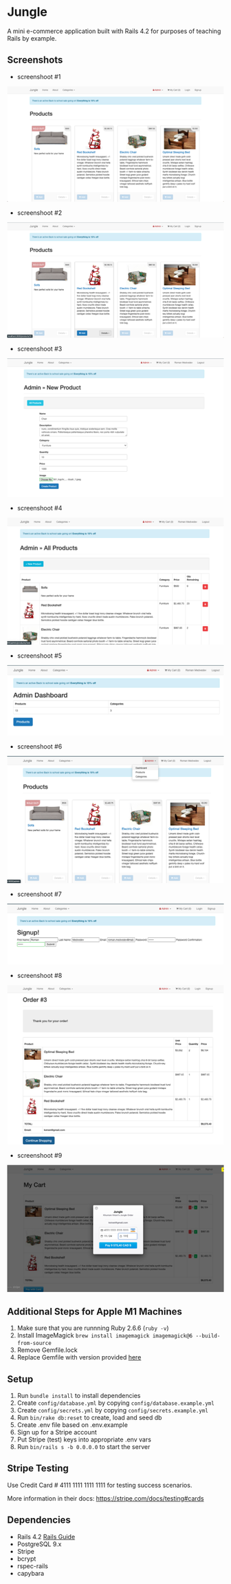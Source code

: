 # Jungle

A mini e-commerce application built with Rails 4.2 for purposes of teaching Rails by example.

## Screenshots

- screenshoot #1

!["screenshoot#1 of scheduler project"](https://github.com/RomanMedvedev91/jungle-rails/blob/master/app/assets/images/Screenshot%231.png?raw=true)

- screenshoot #2

!["screenshoot#2 of scheduler project"](https://github.com/RomanMedvedev91/jungle-rails/blob/master/app/assets/images/Screenshot%232.png?raw=true)

- screenshoot #3

!["screenshoot#3 of scheduler project"](https://github.com/RomanMedvedev91/jungle-rails/blob/master/app/assets/images/Screenshot%233.png?raw=true)

- screenshoot #4

!["screenshoot#4 of scheduler project"](https://github.com/RomanMedvedev91/jungle-rails/blob/master/app/assets/images/Screenshot%234.png?raw=true)

- screenshoot #5

!["screenshoot#5 of scheduler project"](https://github.com/RomanMedvedev91/jungle-rails/blob/master/app/assets/images/Screenshot%235.png?raw=true)

- screenshoot #6

!["screenshoot#6 of scheduler project"](https://github.com/RomanMedvedev91/jungle-rails/blob/master/app/assets/images/Screenshot%236.png?raw=true)

- screenshoot #7

!["screenshoot#7 of scheduler project"](https://github.com/RomanMedvedev91/jungle-rails/blob/master/app/assets/images/Screenshot%237.png?raw=true)

- screenshoot #8

!["screenshoot#8 of scheduler project"](https://github.com/RomanMedvedev91/jungle-rails/blob/master/app/assets/images/Screenshot%238.png?raw=true)

- screenshoot #9

!["screenshoot#9 of scheduler project"](https://github.com/RomanMedvedev91/jungle-rails/blob/master/app/assets/images/Screenshot%239.png?raw=true)

## Additional Steps for Apple M1 Machines

1. Make sure that you are runnning Ruby 2.6.6 (`ruby -v`)
1. Install ImageMagick `brew install imagemagick imagemagick@6 --build-from-source`
1. Remove Gemfile.lock
1. Replace Gemfile with version provided [here](https://gist.githubusercontent.com/FrancisBourgouin/831795ae12c4704687a0c2496d91a727/raw/ce8e2104f725f43e56650d404169c7b11c33a5c5/Gemfile)

## Setup

1. Run `bundle install` to install dependencies
2. Create `config/database.yml` by copying `config/database.example.yml`
3. Create `config/secrets.yml` by copying `config/secrets.example.yml`
4. Run `bin/rake db:reset` to create, load and seed db
5. Create .env file based on .env.example
6. Sign up for a Stripe account
7. Put Stripe (test) keys into appropriate .env vars
8. Run `bin/rails s -b 0.0.0.0` to start the server

## Stripe Testing

Use Credit Card # 4111 1111 1111 1111 for testing success scenarios.

More information in their docs: <https://stripe.com/docs/testing#cards>

## Dependencies

- Rails 4.2 [Rails Guide](http://guides.rubyonrails.org/v4.2/)
- PostgreSQL 9.x
- Stripe
- bcrypt
- rspec-rails
- capybara
